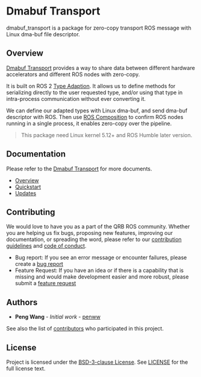# Dmabuf Transport

dmabuf_transport is a package for zero-copy transport ROS message with Linux dma-buf file descriptor.

## Overview

[Dmabuf Transport](https://github.com/qualcomm-qrb-ros/dmabuf_transport) provides a way to share data between different hardware accelerators and different ROS nodes with zero-copy.

It is built on ROS 2 [Type Adaption](https://ros.org/reps/rep-2007.html). It allows us to define methods for serializing directly to the user requested type, and/or using that type in intra-process communication without ever converting it.

We can define our adapted types with Linux dma-buf, and send dma-buf descriptor with ROS. Then use [ROS Composition](https://docs.ros.org/en/rolling/Tutorials/Intermediate/Composition.html) to confirm ROS nodes running in a single process, it enables zero-copy over the pipeline.

> This package need Linux kernel 5.12+ and ROS Humble later version.

## Documentation

Please refer to the [Dmabuf Transport](https://qualcomm-qrb-ros.github.io/main/packages/qrb_ros_transport/dmabuf_transport.html) for more documents.
- [Overview](https://qualcomm-qrb-ros.github.io/main/packages/qrb_ros_transport/dmabuf_transport.html#overview)
- [Quickstart](https://qualcomm-qrb-ros.github.io/main/packages/qrb_ros_transport/dmabuf_transport.html#quickstart)
- [Updates](https://qualcomm-qrb-ros.github.io/main/packages/qrb_ros_transport/dmabuf_transport.html#updates)

## Contributing

We would love to have you as a part of the QRB ROS community. Whether you are helping us fix bugs, proposing new features, improving our documentation, or spreading the word, please refer to our [contribution guidelines](./CONTRIBUTING.md) and [code of conduct](./CODE_OF_CONDUCT.md).

- Bug report: If you see an error message or encounter failures, please create a [bug report](../../issues)
- Feature Request: If you have an idea or if there is a capability that is missing and would make development easier and more robust, please submit a [feature request](../../issues)

## Authors

* **Peng Wang** - *Initial work* - [penww](https://github.com/penww)

See also the list of [contributors](https://github.com/qualcomm-qrb-ros/dmabuf_transport/graphs/contributors) who participated in this project.


## License

Project is licensed under the [BSD-3-clause License](https://spdx.org/licenses/BSD-3-Clause.html). See [LICENSE](./LICENSE) for the full license text.
